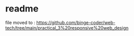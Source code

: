 # readme

file moved to : <https://github.com/binge-coder/web-tech/tree/main/practical_3%20responsive%20web_design>